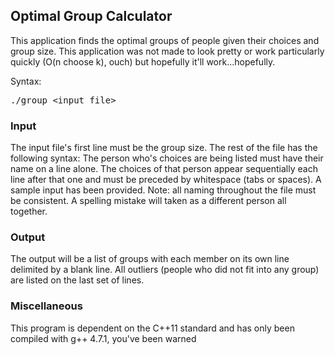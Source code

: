 ## Optimal Group Calculator

This application finds the optimal groups of people given their choices and group size. This application was not made to look pretty or work particularly quickly (O(n choose k), ouch) but hopefully it'll work...hopefully.

Syntax:
<pre>
./group &lt;input_file&gt;
</pre>

### Input

The input file's first line must be the group size.
The rest of the file has the following syntax:
The person who's choices are being listed must have their name on a line alone.
The choices of that person appear sequentially each line after that one and must be preceded by whitespace (tabs or spaces). A sample input has been provided. Note: all naming throughout the file must be consistent. A spelling mistake will taken as a different person all together.

### Output

The output will be a list of groups with each member on its own line delimited by a blank line. All outliers (people who did not fit into any group) are listed on the last set of lines.

### Miscellaneous

This program is dependent on the C++11 standard and has only been compiled with g++ 4.7.1, you've been warned
